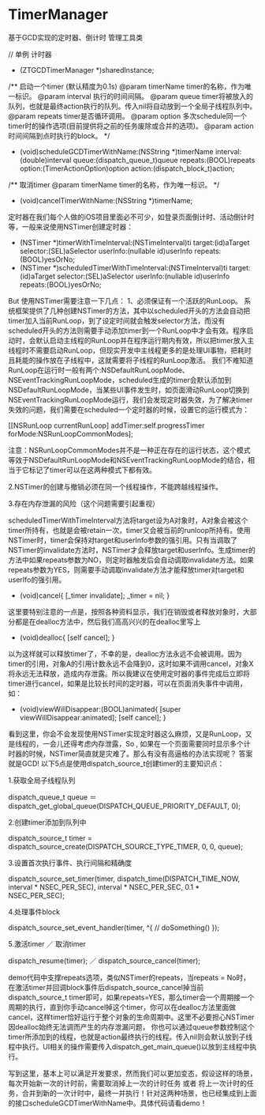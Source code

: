 # TimerManager
基于GCD实现的定时器、倒计时 管理工具类

// 单例 计时器
+ (ZTGCDTimerManager *)sharedInstance;

/**
启动一个timer (默认精度为0.1s)
@param timerName       timer的名称，作为唯一标识。
@param interval        执行的时间间隔。
@param queue           timer将被放入的队列，也就是最终action执行的队列。传入nil将自动放到一个全局子线程队列中。
@param repeats         timer是否循环调用。
@param option          多次schedule同一个timer时的操作选项(目前提供将之前的任务废除或合并的选项)。
@param action          时间间隔到点时执行的block。
*/
- (void)scheduleGCDTimerWithName:(NSString *)timerName
                                                interval:(double)interval
                                                queue:(dispatch_queue_t)queue
                                                repeats:(BOOL)repeats
                                                option:(TimerActionOption)option
                                                action:(dispatch_block_t)action;

/**
取消timer
@param timerName timer的名称，作为唯一标识。
*/
- (void)cancelTimerWithName:(NSString *)timerName;


定时器在我们每个人做的iOS项目里面必不可少，如登录页面倒计时、活动倒计时等，一般来说使用NSTimer创建定时器：
+ (NSTimer *)timerWithTimeInterval:(NSTimeInterval)ti target:(id)aTarget selector:(SEL)aSelector userInfo:(nullable id)userInfo repeats:(BOOL)yesOrNo;
+ (NSTimer *)scheduledTimerWithTimeInterval:(NSTimeInterval)ti target:(id)aTarget selector:(SEL)aSelector userInfo:(nullable id)userInfo repeats:(BOOL)yesOrNo;

But 使用NSTimer需要注意一下几点：
1、必须保证有一个活跃的RunLoop。
系统框架提供了几种创建NSTimer的方法，其中以scheduled开头的方法会自动把timer加入当前RunLoop，到了设定时间就会触发selector方法，而没有scheduled开头的方法则需要手动添加timer到一个RunLoop中才会有效。程序启动时，会默认启动主线程的RunLoop并在程序运行期内有效，所以把timer放入主线程时不需要启动RunLoop，但现实开发中主线程更多的是处理UI事物，把耗时且耗能的操作放在子线程中，这就需要将子线程的RunLoop激活。
我们不难知道RunLoop在运行时一般有两个:NSDefaultRunLoopMode、NSEventTrackingRunLoopMode，scheduled生成的timer会默认添加到NSDefaultRunLoopMode，当某些UI事件发生时，如页面滑动RunLoop切换到NSEventTrackingRunLoopMode运行，我们会发现定时器失效，为了解决timer失效的问题，我们需要在scheduled一个定时器的时候，设置它的运行模式为：

[[NSRunLoop currentRunLoop] addTimer:self.progressTimer forMode:NSRunLoopCommonModes];

注意：NSRunLoopCommonModes并不是一种正在存在的运行状态，这个模式等效于NSDefaultRunLoopMode和NSEventTrackingRunLoopMode的结合，相当于它标记了timer可以在这两种模式下都有效。

2.NSTimer的创建与撤销必须在同一个线程操作，不能跨越线程操作。

3.存在内存泄漏的风险（这个问题需要引起重视）

scheduledTimerWithTimeInterval方法将target设为A对象时，A对象会被这个timer所持有，也就是会被retain一次，timer又会被当前的runloop所持有。使用NSTimer时，timer会保持对target和userInfo参数的强引用。只有当调取了NSTimer的invalidate方法时，NSTimer才会释放target和userInfo。生成timer的方法中如果repeats参数为NO，则定时器触发后会自动调取invalidate方法。如果repeats参数为YES，则需要手动调取invalidate方法才能释放timer对target和userIfo的强引用。

- (void)cancel{
    [_timer invalidate];
    _timer = nil;
}

这里要特别注意的一点是，按照各种资料显示，我们在销毁或者释放对象时，大部分都是在dealloc方法中，然后我们高高兴兴的在dealloc里写上

- (void)dealloc{
    [self cancel];
}

以为这样就可以释放timer了，不幸的是，dealloc方法永远不会被调用。因为timer的引用，对象A的引用计数永远不会降到0，这时如果不调用cancel，对象X将永远无法释放，造成内存泄露。所以我建议在使用定时器的事件完成后立即将timer进行cancel，如果是比较长时间的定时器，可以在页面消失事件中调用，如：

- (void)viewWillDisappear:(BOOL)animated{
    [super viewWillDisappear:animated];
    [self cancel];
}

看到这里，你会不会发现使用NSTimer实现定时器这么麻烦，又是RunLoop，又是线程的，一会儿还得考虑内存泄露，So , 如果在一个页面需要同时显示多个计时器的时候，NSTimer简直就是灾难了。那么有没有高逼格的办法实现呢？
答案就是GCD!  以下5点是使用dispatch_source_t创建timer的主要知识点：

1.获取全局子线程队列

dispatch_queue_t  queue ＝ dispatch_get_global_queue(DISPATCH_QUEUE_PRIORITY_DEFAULT, 0);

2.创建timer添加到队列中

dispatch_source_t  timer =  dispatch_source_create(DISPATCH_SOURCE_TYPE_TIMER, 0, 0, queue);

3.设置首次执行事件、执行间隔和精确度

dispatch_source_set_timer(timer, dispatch_time(DISPATCH_TIME_NOW, interval * NSEC_PER_SEC), interval * NSEC_PER_SEC, 0.1 * NSEC_PER_SEC);

4.处理事件block

dispatch_source_set_event_handler(timer, ^{
// doSomething()
});

5.激活timer ／ 取消timer

dispatch_resume(timer);   ／    dispatch_source_cancel(timer);

demo代码中支撑repeats选项，类似NSTimer的repeats，当repeats = No时，在激活timer并回调block事件后dispatch_source_cancel掉当前dispatch_source_t  timer即可，如果repeats=YES，那么timer会一个周期接一个周期的执行，直到你手动cancel掉这个timer，你可以在dealloc方法里面做cancel，这样timer恰好运行于整个对象的生命周期中。这里不必要担心NSTimer因dealloc始终无法调而产生的内存泄漏问题，
你也可以通过queue参数控制这个timer所添加到的线程，也就是action最终执行的线程。传入nil则会默认放到子线程中执行。UI相关的操作需要传入dispatch_get_main_queue()以放到主线程中执行。

写到这里，基本上可以满足开发要求，然而我们可以更加变态，假设这样的场景，每次开始新一次的计时前，需要取消掉上一次的计时任务 或者 将上一次计时的任务，合并到新的一次计时中，最终一并执行！针对这两种场景，也已经集成到上面的接口scheduleGCDTimerWithName中。具体代码请看demo！

